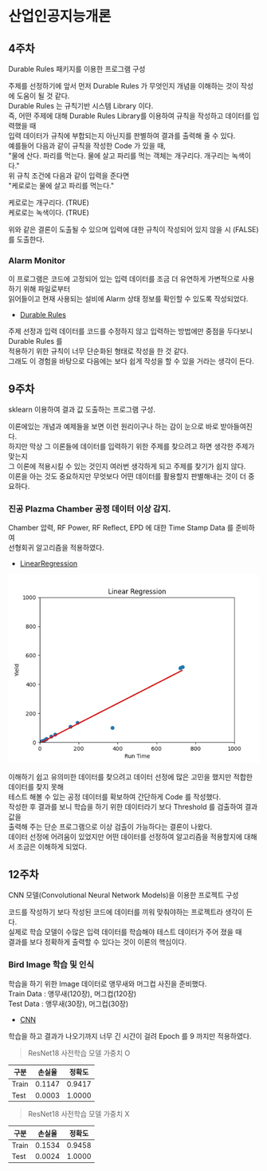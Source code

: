 # **산업인공지능개론** 

## 4주차

Durable Rules 패키지를 이용한 프로그램 구성
 
주제를 선정하기에 앞서 먼저 Durable Rules 가 무엇인지 개념을 이해하는 것이 작성에 도움이 될 것 같다.   
Durable Rules 는 규칙기반 시스템 Library 이다.   
즉, 어떤 주제에 대해 Durable Rules Library를 이용하여 규칙을 작성하고 데이터를 입력했을 때   
입력 데이터가 규칙에 부합되는지 아닌지를 판별하여 결과를 출력해 줄 수 있다.   
예를들어 다음과 같이 규칙을 작성한 Code 가 있을 때,   
"물에 산다. 파리를 먹는다. 물에 살고 파리를 먹는 객체는 개구리다. 개구리는 녹색이다."   
위 규칙 조건에 다음과 같이 입력을 준다면   
"케로로는 물에 살고 파리를 먹는다."

케로로는 개구리다. (TRUE)   
케로로는 녹색이다. (TRUE)   

위와 같은 결론이 도출될 수 있으며 입력에 대한 규칙이 작성되어 있지 않을 시 (FALSE) 를 도출한다.

### Alarm Monitor

이 프로그램은 코드에 고정되어 있는 입력 데이터를 조금 더 유연하게 가변적으로 사용하기 위해 파일로부터   
읽어들이고 현재 사용되는 설비에 Alarm 상태 정보를 확인할 수 있도록 작성되었다.

- [Durable Rules](https://github.com/dgyoo-AI/Industrial-AI/tree/main/Programming/산업인공지능개론/4Week-AlarmMonitor)

주제 선정과 입력 데이터를 코드를 수정하지 않고 입력하는 방법에만 중점을 두다보니 Durable Rules 를   
적용하기 위한 규칙이 너무 단순화된 형태로 작성을 한 것 같다.   
그래도 이 경험을 바탕으로 다음에는 보다 쉽게 작성을 할 수 있을 거라는 생각이 든다.

## 9주차

sklearn 이용하여 결과 값 도출하는 프로그램 구성.

이론에있는 개념과 예제들을 보면 이런 원리이구나 하는 감이 눈으로 바로 받아들여진다.   
하지만 막상 그 이론들에 데이터를 입력하기 위한 주제를 찾으려고 하면 생각한 주제가 맞는지   
그 이론에 적용시킬 수 있는 것인지 여러번 생각하게 되고 주제를 찾기가 쉽지 않다.   
이론을 아는 것도 중요하지만 무엇보다 어떤 데이터를 활용할지 판별해내는 것이 더 중요하다.

### 진공 Plazma Chamber 공정 데이터 이상 감지.

Chamber 압력, RF Power, RF Reflect, EPD 에 대한 Time Stamp Data 를 준비하여   
선형회귀 알고리즘을 적용하였다.

- [LinearRegression](https://github.com/dgyoo-AI/Industrial-AI/tree/main/Programming/산업인공지능개론/9Week-LinearRegression)

![LinearRegression](../../Images/산업인공지능개론/LinearRegression.jpeg)

이해하기 쉽고 유의미한 데이터를 찾으려고 데이터 선정에 많은 고민을 했지만 적합한 데이터를 찾지 못해   
테스트 해볼 수 있는 공정 데이터를 확보하여 간단하게 Code 를 작성했다.   
작성한 후 결과를 보니 학습을 하기 위한 데이터라기 보다 Threshold 를 검출하여 결과값을   
출력해 주는 단순 프로그램으로 이상 검출이 가능하다는 결론이 나왔다.   
데이터 선정에 어려움이 있었지만 어떤 데이터를 선정하여 알고리즘을 적용할지에 대해서 조금은 이해하게 되었다.

## 12주차

CNN 모델(Convolutional Neural Network Models)을 이용한 프로젝트 구성

코드를 작성하기 보다 작성된 코드에 데이터를 끼워 맞춰야하는 프로젝트라 생각이 든다.   
실제로 학습 모델이 수많은 입력 데이터를 학습해야 테스트 데이터가 주어 졌을 때   
결과를 보다 정확하게 출력할 수 있다는 것이 이론의 핵심이다.

### Bird Image 학습 및 인식

학습을 하기 위한 Image 데이터로 앵무새와 머그컵 사진을 준비했다.   
Train Data : 앵무새(120장), 머그컵(120장)   
Test Data : 앵무새(30장), 머그컵(30장)   

- [CNN](https://github.com/dgyoo-AI/Industrial-AI/tree/main/Programming/산업인공지능개론/12Week-CNN_ResNet18)

학습을 하고 결과가 나오기까지 너무 긴 시간이 걸려 Epoch 를 9 까지만 적용하였다.

> ResNet18 사전학습 모델 가중치 O   

구분 | 손실율 | 정확도 
------| ------ | ------
Train | 0.1147 | 0.9417
Test | 0.0003 | 1.0000

> ResNet18 사전학습 모델 가중치 X

구분 | 손실율 | 정확도
------ | ------ | ------   
Train | 0.1534 | 0.9458   
Test | 0.0024 | 1.0000



